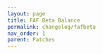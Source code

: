 ```yaml
---
layout: page
title: FAF Beta Balance
permalink: changelog/fafbeta
nav_order: 1
parent: Patches
---
```


<!--
    This is a template, content is appended automatically based on changelog snippets.
-->

